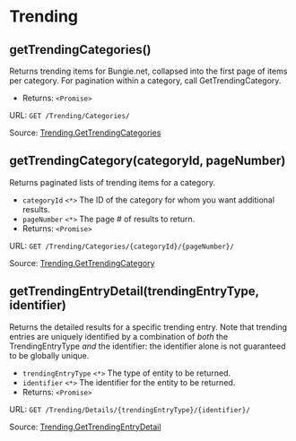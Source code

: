 # Trending

## getTrendingCategories()

Returns trending items for Bungie.net, collapsed into the first page of items per category. For pagination within a category, call GetTrendingCategory.

- Returns: `<Promise>`

URL: `GET /Trending/Categories/`

Source: [Trending.GetTrendingCategories](https://bungie-net.github.io/#Trending.GetTrendingCategories)

## getTrendingCategory(categoryId, pageNumber)

Returns paginated lists of trending items for a category.

- `categoryId` `<*>` The ID of the category for whom you want additional results.
- `pageNumber` `<*>` The page # of results to return.
- Returns: `<Promise>`

URL: `GET /Trending/Categories/{categoryId}/{pageNumber}/`

Source: [Trending.GetTrendingCategory](https://bungie-net.github.io/#Trending.GetTrendingCategory)

## getTrendingEntryDetail(trendingEntryType, identifier)

Returns the detailed results for a specific trending entry. Note that trending entries are uniquely identified by a combination of *both* the TrendingEntryType *and* the identifier: the identifier alone is not guaranteed to be globally unique.

- `trendingEntryType` `<*>` The type of entity to be returned.
- `identifier` `<*>` The identifier for the entity to be returned.
- Returns: `<Promise>`

URL: `GET /Trending/Details/{trendingEntryType}/{identifier}/`

Source: [Trending.GetTrendingEntryDetail](https://bungie-net.github.io/#Trending.GetTrendingEntryDetail)

